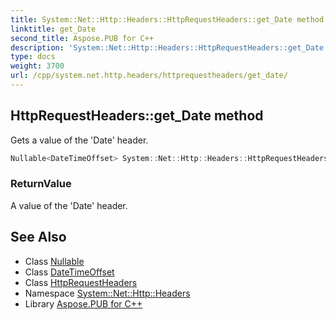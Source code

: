 ```yaml
---
title: System::Net::Http::Headers::HttpRequestHeaders::get_Date method
linktitle: get_Date
second_title: Aspose.PUB for C++
description: 'System::Net::Http::Headers::HttpRequestHeaders::get_Date method. Gets a value of the ''Date'' header in C++.'
type: docs
weight: 3700
url: /cpp/system.net.http.headers/httprequestheaders/get_date/
---
```

## HttpRequestHeaders::get_Date method


Gets a value of the 'Date' header.

```cpp
Nullable<DateTimeOffset> System::Net::Http::Headers::HttpRequestHeaders::get_Date()
```


### ReturnValue

A value of the 'Date' header.

## See Also

* Class [Nullable](../../../system/nullable/)
* Class [DateTimeOffset](../../../system/datetimeoffset/)
* Class [HttpRequestHeaders](../)
* Namespace [System::Net::Http::Headers](../../)
* Library [Aspose.PUB for C++](../../../)
